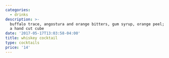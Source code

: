```yaml
---
categories:
  - drinks
description: >-
  buffalo trace, angostura and orange bitters, gum syrup, orange peel; served on
  a hand cut cube
date: '2017-05-17T13:03:58-04:00'
title: whiskey cocktail
type: cocktails
price: '14'
---
```

